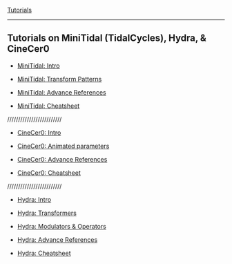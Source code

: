 
[Tutorials](../README.md)    

-------------------------------------------------------------------------------  

## Tutorials on MiniTidal (TidalCycles), Hydra, & CineCer0

+ [MiniTidal: Intro](MiniTidal-Intro.md)

+ [MiniTidal: Transform Patterns](MiniTidal-TranformPatterns.md)

+ [MiniTidal: Advance References](MiniTidal-AdvanceReferences.md)

+ [MiniTidal: Cheatsheet](MiniTidal-Cheatsheet.md)

/////////////////////////

+ [CineCer0: Intro](CineCer0-Intro.md)

+ [CineCer0: Animated parameters](CineCer0-Transformations.md)

+ [CineCer0: Advance References](CineCer0-AdvanceReferences.md)

+ [CineCer0: Cheatsheet](CineCer0-Cheatsheet.md)

/////////////////////////

+ [Hydra: Intro](Hydra-Intro.md)

+ [Hydra: Transformers](Hydra-Transformers.md)

+ [Hydra: Modulators & Operators](Hydra-ModOpe.md)

+ [Hydra: Advance References](Hydra-AdvanceReferences.md)

+ [Hydra: Cheatsheet](Hydra-Cheatsheet.md)
